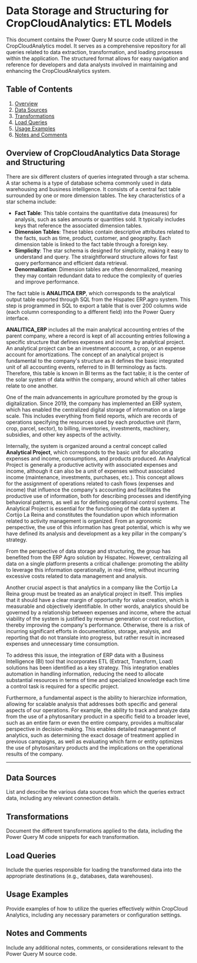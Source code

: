 # Data Storage and Structuring for CropCloudAnalytics: ETL Models

This document contains the Power Query M source code utilized in the CropCloudAnalytics model. It serves as a comprehensive repository for all queries related to data extraction, transformation, and loading processes within the application. The structured format allows for easy navigation and reference for developers and data analysts involved in maintaining and enhancing the CropCloudAnalytics system.

## Table of Contents
1. [Overview](#overview)
2. [Data Sources](#data-sources)
3. [Transformations](#transformations)
4. [Load Queries](#load-queries)
5. [Usage Examples](#usage-examples)
6. [Notes and Comments](#notes-and-comments)

## Overview of CropCloudAnalytics Data Storage and Structuring

There are six different clusters of queries integrated through a star schema. A star schema is a type of database schema commonly used in data warehousing and business intelligence. It consists of a central fact table surrounded by one or more dimension tables. The key characteristics of a star schema include:

- **Fact Table**: This table contains the quantitative data (measures) for analysis, such as sales amounts or quantities sold. It typically includes keys that reference the associated dimension tables.
- **Dimension Tables**: These tables contain descriptive attributes related to the facts, such as time, product, customer, and geography. Each dimension table is linked to the fact table through a foreign key.
- **Simplicity**: The star schema is designed for simplicity, making it easy to understand and query. The straightforward structure allows for fast query performance and efficient data retrieval.
- **Denormalization**: Dimension tables are often denormalized, meaning they may contain redundant data to reduce the complexity of queries and improve performance.

The fact table is **ANALITICA ERP**, which corresponds to the analytical output table exported through SQL from the Hispatec ERP.agro system. This step is programmed in SQL to export a table that is over 200 columns wide (each column corresponding to a different field) into the Power Query interface.

**ANALITICA_ERP** includes all the main analytical accounting entries of the parent company, where a record is kept of all accounting entries following a specific structure that defines expenses and income by analytical project. An analytical project can be an investment account, a crop, or an expense account for amortizations. The concept of an analytical project is fundamental to the company's structure as it defines the basic integrated unit of all accounting events, referred to in BI terminology as facts. Therefore, this table is known in BI terms as the fact table; it is the center of the solar system of data within the company, around which all other tables relate to one another.

One of the main advancements in agriculture promoted by the group is digitalization. Since 2019, the company has implemented an ERP system, which has enabled the centralized digital storage of information on a large scale. This includes everything from field reports, which are records of operations specifying the resources used by each productive unit (farm, crop, parcel, sector), to billing, inventories, investments, machinery, subsidies, and other key aspects of the activity.

Internally, the system is organized around a central concept called **Analytical Project**, which corresponds to the basic unit for allocating expenses and income, consumptions, and products produced. An Analytical Project is generally a productive activity with associated expenses and income, although it can also be a unit of expenses without associated income (maintenance, investments, purchases, etc.). This concept allows for the assignment of operations related to cash flows (expenses and income) that influence the company's accounting and facilitates the productive use of information, both for describing processes and identifying behavioral patterns, as well as for defining operational control systems. The Analytical Project is essential for the functioning of the data system at Cortijo La Reina and constitutes the foundation upon which information related to activity management is organized. From an agronomic perspective, the use of this information has great potential, which is why we have defined its analysis and development as a key pillar in the company's strategy.

From the perspective of data storage and structuring, the group has benefited from the ERP Agro solution by Hispatec. However, centralizing all data on a single platform presents a critical challenge: promoting the ability to leverage this information operationally, in real-time, without incurring excessive costs related to data management and analysis.

Another crucial aspect is that analytics in a company like the Cortijo La Reina group must be treated as an analytical project in itself. This implies that it should have a clear margin of opportunity for value creation, which is measurable and objectively identifiable. In other words, analytics should be governed by a relationship between expenses and income, where the actual viability of the system is justified by revenue generation or cost reduction, thereby improving the company's performance. Otherwise, there is a risk of incurring significant efforts in documentation, storage, analysis, and reporting that do not translate into progress, but rather result in increased expenses and unnecessary time consumption.

To address this issue, the integration of ERP data with a Business Intelligence (BI) tool that incorporates ETL (Extract, Transform, Load) solutions has been identified as a key strategy. This integration enables automation in handling information, reducing the need to allocate substantial resources in terms of time and specialized knowledge each time a control task is required for a specific project.

Furthermore, a fundamental aspect is the ability to hierarchize information, allowing for scalable analysis that addresses both specific and general aspects of our operations. For example, the ability to track and analyze data from the use of a phytosanitary product in a specific field to a broader level, such as an entire farm or even the entire company, provides a multiscalar perspective in decision-making. This enables detailed management of analytics, such as determining the exact dosage of treatment applied in previous campaigns, as well as evaluating which farm or entity optimizes the use of phytosanitary products and the implications on the operational results of the company.





----


## Data Sources
List and describe the various data sources from which the queries extract data, including any relevant connection details.

## Transformations
Document the different transformations applied to the data, including the Power Query M code snippets for each transformation.

## Load Queries
Include the queries responsible for loading the transformed data into the appropriate destinations (e.g., databases, data warehouses).

## Usage Examples
Provide examples of how to utilize the queries effectively within CropCloud Analytics, including any necessary parameters or configuration settings.

## Notes and Comments
Include any additional notes, comments, or considerations relevant to the Power Query M source code.


